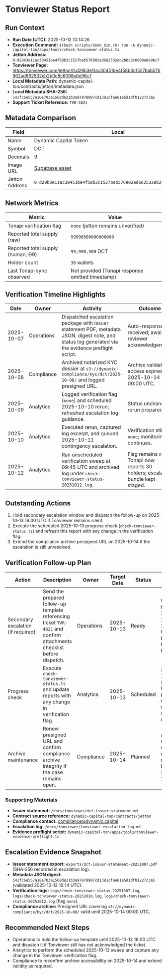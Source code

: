 # Tonviewer Status Report

## Run Context

- **Run Date (UTC):** 2025-10-12 10:14:26
- **Execution Command:**
  `$(bash scripts/deno_bin.sh) run -A dynamic-capital-ton/apps/tools/check-tonviewer-status.ts`
- **Jetton Address:**
  `0:d29b3e11ac30451be4f58b3c1527bab576902ad662532eb2b0c8c6098a0e96c7`
- **Tonviewer Page:**
  https://tonviewer.com/jetton/0:d29b3e11ac30451be4f58b3c1527bab576902ad662532eb2b0c8c6098a0e96c7
- **Local Metadata Path:** dynamic-capital-ton/contracts/jetton/metadata.json
- **Local Metadata SHA-256:**
  `541fc6e557a10e703a1568da31b3a97078907cd1391cfae61e5d1df01227c3a5`
- **Support Ticket Reference:** `TVR-4821`

## Metadata Comparison

| Field          | Local                                                                                                   | Tonapi                                                                                                  | Match |
| -------------- | ------------------------------------------------------------------------------------------------------- | ------------------------------------------------------------------------------------------------------- | ----- |
| Name           | Dynamic Capital Token                                                                                   | Dynamic Capital Token                                                                                   | ✅    |
| Symbol         | DCT                                                                                                     | DCT                                                                                                     | ✅    |
| Decimals       | 9                                                                                                       | 9                                                                                                       | ✅    |
| Image URL      | [Supabase asset](https://qeejuomcapbdlhnjqjcc.supabase.co/storage/v1/object/public/miniapp/DCTMark.png) | [Supabase asset](https://qeejuomcapbdlhnjqjcc.supabase.co/storage/v1/object/public/miniapp/DCTMark.png) | ✅    |
| Jetton Address | `0:d29b3e11ac30451be4f58b3c1527bab576902ad662532eb2b0c8c6098a0e96c7`                                    | `0:d29b3e11ac30451be4f58b3c1527bab576902ad662532eb2b0c8c6098a0e96c7`                                    | ✅    |

## Network Metrics

| Metric                            | Value                              |
| --------------------------------- | ---------------------------------- |
| Tonapi verification flag          | `none` (jetton remains unverified) |
| Reported total supply (raw)       | `99998500000000000`                |
| Reported total supply (human, Ð9) | `99,998,500` DCT                   |
| Holder count                      | `30` wallets                       |
| Last Tonapi sync observed         | Not provided (Tonapi response omitted timestamp). |

## Verification Timeline Highlights

| Date       | Owner      | Activity                                                                                                   | Outcome                                                    |
| ---------- | ---------- | ---------------------------------------------------------------------------------------------------------- | ---------------------------------------------------------- |
| 2025-10-07 | Operations | Dispatched escalation package with issuer statement PDF, metadata JSON, digest note, and status log generated via the evidence preflight script. | Auto-response received; awaiting reviewer acknowledgement. |
| 2025-10-08 | Compliance | Archived notarized KYC dossier at `s3://dynamic-compliance/kyc/dct/2025-10-08/` and logged presigned URL. | Archive validated; access expires 2025-10-14 00:00 UTC.    |
| 2025-10-09 | Analytics  | Logged verification flag (`none`) and scheduled 2025-10-10 rerun; refreshed escalation log guidance.      | Status unchanged; rerun prepared.                          |
| 2025-10-10 | Analytics  | Executed rerun, captured log excerpt, and queued 2025-10-11 contingency escalation.                       | Verification still `none`; monitoring continues.           |
| 2025-10-12 | Analytics  | Ran unscheduled verification sweep at 09:45 UTC and archived log under `check-tonviewer-status-20251012.log`. | Flag remains `none`; Tonapi now reports 30 holders; escalation bundle kept staged. |

## Outstanding Actions

1. Hold secondary escalation window and dispatch the follow-up on 2025-10-13 16:00 UTC if Tonviewer remains silent.
2. Execute the scheduled 2025-10-13 progress check (`check-tonviewer-status.ts`) and refresh this report with any change in the verification flag.
3. Extend the compliance archive presigned URL on 2025-10-14 if the escalation is still unresolved.

## Verification Follow-up Plan

| Action                             | Description                                                                                         | Owner      | Target Date | Status    | Notes                                                             |
| ---------------------------------- | --------------------------------------------------------------------------------------------------- | ---------- | ----------- | --------- | ----------------------------------------------------------------- |
| Secondary escalation (if required) | Send the prepared follow-up template referencing ticket `TVR-4821` and confirm attachments checklist before dispatch. | Operations | 2025-10-13  | Ready     | Waiting through 2025-10-13 16:00 UTC before triggering the send. |
| Progress check                     | Execute `check-tonviewer-status.ts` and update reports with any change in verification flag.        | Analytics  | 2025-10-13  | Scheduled | 2025-10-12 sweep logged as pre-check; main run still queued.     |
| Archive maintenance                | Renew presigned URL and confirm compliance archive integrity if the case remains open.              | Compliance | 2025-10-14  | Planned   | AWS CLI reminder scheduled; no action needed before 2025-10-14.  |

### Supporting Materials

- **Issuer statement:** `/docs/tonviewer/dct-issuer-statement.md`
- **Contract source reference:** `dynamic-capital-ton/contracts/jetton`
- **Compliance contact:** compliance@dynamic.capital
- **Escalation log:** `/docs/tonviewer/tonviewer-escalation-log.md`
- **Evidence preflight script:**
  `dynamic-capital-ton/apps/tools/tonviewer-evidence-preflight.ts`

## Escalation Evidence Snapshot

- **Issuer statement export:** `exports/dct-issuer-statement-20251007.pdf`
  (SHA-256 recorded in escalation log).
- **Metadata JSON digest:**
  `541fc6e557a10e703a1568da31b3a97078907cd1391cfae61e5d1df01227c3a5` (validated 2025-10-12 10:14 UTC).
- **Verification logs:** `logs/check-tonviewer-status-20251007.log`,
  `logs/check-tonviewer-status-20251010.log`, `logs/check-tonviewer-status-20251012.log` (flag `none`).
- **Compliance archive:** Presigned URL covering
  `s3://dynamic-compliance/kyc/dct/2025-10-08/` valid until 2025-10-14 00:00 UTC.

## Recommended Next Steps

- Operations to hold the follow-up template until 2025-10-13 16:00 UTC and dispatch it if Tonviewer still has not acknowledged the ticket.
- Analytics to perform the scheduled 2025-10-13 sweep and capture any change in the Tonviewer verification flag.
- Compliance to reconfirm archive accessibility on 2025-10-14 and extend validity as required.
